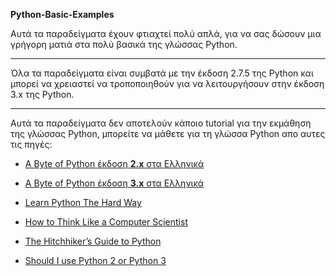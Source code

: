 
**Python-Basic-Examples**

Αυτά τα παραδείγματα έχουν φτιαχτεί πολύ απλά, για να σας δώσουν μια γρήγορη ματιά στα πολύ βασικά της γλώσσας Python.

----------
Όλα τα παραδείγματα είναι συμβατά με την έκδοση 2.7.5 της Python και μπορεί να χρειαστεί να τροποποιηθούν για να λειτουργήσουν στην έκδοση 3.x της Python.


----------
Αυτά τα παραδείγματα δεν αποτελούν κάποιο tutorial για την εκμάθηση της γλώσσας Python, μπορείτε να μάθετε για τη γλώσσα Python απο αυτες τις πηγές:

 - [A Byte of Python έκδοση **2.x** στα Ελληνικά][1]


 - [A Byte of Python έκδοση **3.x** στα Ελληνικά][2]


 - [Learn Python The Hard Way][3]
 
 - [How to Think Like a Computer Scientist][4]
 
 - [The Hitchhiker’s Guide to Python][5]
 
 - [Should I use Python 2 or Python 3][6]


  [1]: http://zindilis.com/docs/A_Byte_of_Python
  [2]: http://wiki.ubuntu-gr.org/byte-of-python-el
  [3]: http://learnpythonthehardway.org/
  [4]: http://www.openbookproject.net/thinkcs/python/english2e/
  [5]: https://python-guide.readthedocs.org/en/latest/
  [6]: https://wiki.python.org/moin/Python2orPython3
